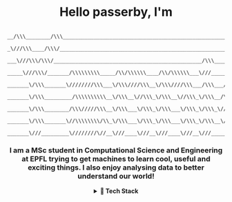<div align="center">
<h1 align="center">Hello passerby, I'm </h1>
  
```

__/\\\________/\\\______________________________________________________________________________        
 _\///\\\____/\\\/__________________________________________________________________/\\\_________       
  ___\///\\\/\\\/________________________________________________/\\\_______________\/\\\_________      
   _____\///\\\/_______/\\\\\\\\\_____/\\/\\\\\\____/\\/\\\\\\___\///______/\\\\\\\\_\/\\\\\\\\____     
    _______\/\\\_______\////////\\\___\/\\\////\\\__\/\\\////\\\___/\\\___/\\\//////__\/\\\////\\\__    
     _______\/\\\_________/\\\\\\\\\\__\/\\\__\//\\\_\/\\\__\//\\\_\/\\\__/\\\_________\/\\\\\\\\/___   
      _______\/\\\________/\\\/////\\\__\/\\\___\/\\\_\/\\\___\/\\\_\/\\\_\//\\\________\/\\\///\\\___  
       _______\/\\\_______\//\\\\\\\\/\\_\/\\\___\/\\\_\/\\\___\/\\\_\/\\\__\///\\\\\\\\_\/\\\_\///\\\_ 
        _______\///_________\////////\//__\///____\///__\///____\///__\///_____\////////__\///____\///__

```
                                                                           

<h3 align="center">I am a MSc student in Computational Science and Engineering at EPFL trying to get machines to learn cool, useful and exciting things. I also enjoy analysing data to better understand our world! </h3>

<div align="center">
<details>
  <summary><b>🚀 Tech Stack</b></summary>
  <table>
    <tr>
      <td><b>Programming Languages</b></td>
      <td>
        <img src="https://img.shields.io/badge/Python-3776AB?style=flat-square&logo=Python&logoColor=white">
        <br>
        <img src="https://img.shields.io/badge/C%2B%2B-00599C?style=flat-square&logo=c%2B%2B&logoColor=white">
        <br>
        <img src="https://img.shields.io/badge/C-A8B9CC?style=flat-square&logo=C&logoColor=white">
        <br>
        <img src="https://img.shields.io/badge/JavaScript-F7DF1E?style=flat-square&logo=JavaScript&logoColor=white">
        <br>
        <img src="https://img.shields.io/badge/Shell-FFD500?style=flat-square&logo=Shell&logoColor=white">
      </td>
    </tr>
    <tr>
      <td><b>Frontend Development</b></td>
      <td>
        <img src="https://img.shields.io/badge/HTML-E34F26?style=flat-square&logo=HTML5&logoColor=white">
        <br>
        <img src="https://img.shields.io/badge/CSS-1572B6?style=flat-square&logo=CSS3&logoColor=white">
      </td>
    </tr>
    <tr>
      <td><b>Software & Tools</b></td>
      <td>
        <img src="https://img.shields.io/badge/Git-F05032?style=flat-square&logo=Git&logoColor=white">
        <br>
        <img src="https://img.shields.io/badge/GitHub-181717?style=flat-square&logo=GitHub&logoColor=white">
        <br>
        <img src="https://img.shields.io/badge/Markdown-000000?style=flat-square&logo=Markdown&logoColor=white">
        <br>
        <img src="https://img.shields.io/badge/Apache%20Spark-FDEE21?style=flat-square&logo=apachespark&logoColor=black">
        <br>
        <img src="https://img.shields.io/badge/Apache%20Hadoop-66CCFF?style=flat-square&logo=apachehadoop&logoColor=black">
        <br>
        <img src="https://img.shields.io/badge/LaTeX-008080?style=flat-square&logo=LaTeX&logoColor=white">
        <br>
        <img src="https://img.shields.io/badge/JSON-000000?style=flat-square&logo=JSON&logoColor=white">
        <br>
        <img src="https://img.shields.io/badge/docker-%230db7ed.svg?style=flat-square&logo=docker&logoColor=white">
      </td>
    </tr>
    <tr>
      <td><b>Operating Systems</b></td>
      <td>
        <img src="https://img.shields.io/badge/Windows-0078D6?style=flat-square&logo=Windows&logoColor=white">
        <br>
        <img src="https://img.shields.io/badge/Linux-FCC624?style=flat-square&logo=linux&logoColor=black">
        <br>
        <img src="https://img.shields.io/badge/Ubuntu-E95420?style=flat-square&logo=Ubuntu&logoColor=white">
      </td>
    </tr>
  </table>
  
  </div>
</details>
